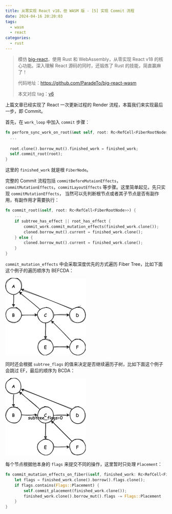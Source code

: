 ```yaml
---
title: 从零实现 React v18，但 WASM 版 - [5] 实现 Commit 流程
date: 2024-04-16 20:20:03
tags:
  - wasm
  - react
categories:
  - rust
---
```


> 模仿 [big-react](https://github.com/BetaSu/big-react)，使用 Rust 和 WebAssembly，从零实现 React v18 的核心功能。深入理解 React 源码的同时，还锻炼了 Rust 的技能，简直赢麻了！
>
> 代码地址：https://github.com/ParadeTo/big-react-wasm
>
> 本文对应 tag：[v6](https://github.com/ParadeTo/big-react-wasm/tree/v6)

上篇文章已经实现了 React 一次更新过程的 Render 流程，本篇我们来实现最后一步，即 Commit。

首先，在 `work_loop` 中加入 `commit` 步骤：

```rust
fn perform_sync_work_on_root(&mut self, root: Rc<RefCell<FiberRootNode>>) {
  ...

  root.clone().borrow_mut().finished_work = finished_work;
  self.commit_root(root);
}
```

这里的 `finished_work` 就是根 `FiberNode`。

完整的 Commit 流程包括 `commitBeforeMutaionEffects`，`commitMutationEffects`，`commitLayoutEffects` 等步骤。这里简单起见，先只实现 `commitMutationEffects`，
当然可以先判断根节点或者其子节点是否有副作用，有副作用才需要执行：

```rust
fn commit_root(&self, root: Rc<RefCell<FiberRootNode>>) {
    ...
    if subtree_has_effect || root_has_effect {
        commit_work.commit_mutation_effects(finished_work.clone());
        cloned.borrow_mut().current = finished_work.clone();
    } else {
        cloned.borrow_mut().current = finished_work.clone();
    }
}
```

`commit_mutation_effects` 中会采取深度优先的方式遍历 Fiber Tree，比如下面这个例子的遍历顺序为 BEFCDA：

![](./big-react-wasm-6/1.png)

同时还会根据 `subtree_flags` 的值来决定是否继续遍历子树，比如下面这个例子会跳过 EF，最后的顺序为 BCDA：

![](./big-react-wasm-6/2.png)

每个节点根据他本身的 `flags` 来提交不同的操作，这里暂时只处理 `Placement`：

```rust
fn commit_mutation_effects_on_fiber(&self, finished_work: Rc<RefCell<FiberNode>>) {
    let flags = finished_work.clone().borrow().flags.clone();
    if flags.contains(Flags::Placement) {
        self.commit_placement(finished_work.clone());
        finished_work.clone().borrow_mut().flags -= Flags::Placement
    }
}
```
